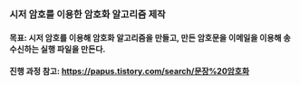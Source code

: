 ### 시저 암호를 이용한 암호화 알고리즘 제작

#### 목표: 시저 암호를 이용해 암호화 알고리즘을 만들고, 만든 암호문을 이메일을 이용해 송수신하는 실행 파일을 만든다.
#### 진행 과정 참고: https://papus.tistory.com/search/문장%20암호화
